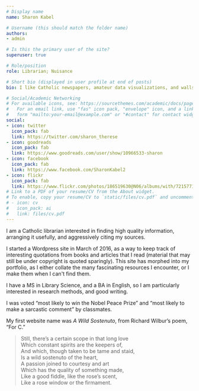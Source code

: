 ```yaml
---
# Display name
name: Sharon Kabel

# Username (this should match the folder name)
authors:
- admin

# Is this the primary user of the site?
superuser: true

# Role/position
role: Librarian; Nuisance

# Short bio (displayed in user profile at end of posts)
bio: I like Catholic newspapers, amateur data visualizations, and walls of text.

# Social/Academic Networking
# For available icons, see: https://sourcethemes.com/academic/docs/page-builder/#icons
#   For an email link, use "fas" icon pack, "envelope" icon, and a link in the
#   form "mailto:your-email@example.com" or "#contact" for contact widget.
social:
- icon: twitter
  icon_pack: fab
  link: https://twitter.com/sharon_therese
- icon: goodreads
  icon_pack: fab
  link: https://www.goodreads.com/user/show/10966533-sharon
- icon: facebook
  icon_pack: fab
  link: https://www.facebook.com/SharonKabel2
- icon: flickr
  icon_pack: fab
  link: https://www.flickr.com/photos/186519630@N06/albums/with/72157712699057908
# Link to a PDF of your resume/CV from the About widget.
# To enable, copy your resume/CV to `static/files/cv.pdf` and uncomment the lines below.
# - icon: cv
#   icon_pack: ai
#   link: files/cv.pdf
---
```


I am a Catholic librarian interested in finding high quality information, arranging it usefully, and aggressively citing my sources.

I started a Wordpress site in March of 2016, as a way to keep track of interesting quotations from books and articles that I read (material that may still be under copyright is quoted sparingly). This site has morphed into my portfolio, as I either collate the many fascinating resources I encounter, or I make them when I can't find them. 

I have a MS in Library Science, and a BA in English, so I am particularly interested in research methods, and good writing. 

I was voted “most likely to win the Nobel Peace Prize” and “most likely to make a sarcastic comment” by classmates.

My first website name was _A Wild Sostenuto_, from Richard Wilbur’s poem, “For C.”

> Still, there’s a certain scope in that long love <br/>
> Which constant spirits are the keepers of, <br/>
> And which, though taken to be tame and staid, <br/>
> Is a wild sostenuto of the heart, <br/>
> A passion joined to courtesy and art <br/>
> Which has the quality of something made, <br/>
> Like a good fiddle, like the rose’s scent, <br/>
> Like a rose window or the firmament.
